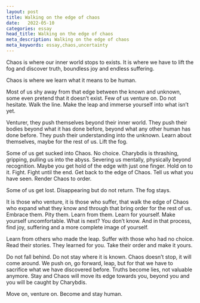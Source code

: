 ```yaml
---
layout: post
title: Walking on the edge of chaos
date:   2022-05-10
categories: essay
head_title: Walking on the edge of chaos
meta_description: Walking on the edge of chaos
meta_keywords: essay,chaos,uncertainty
---
```


Chaos is where our inner world stops to exists. It is where we have to lift the fog and discover truth, boundless joy and endless suffering.

Chaos is where we learn what it means to be human.

Most of us shy away from that edge between the known and unknown, some even pretend that it doesn’t exist. Few of us venture on. Do not hesitate. Walk the line. Make the leap and immerse yourself into what isn’t yet.

Venturer, they push themselves beyond their inner world. They push their bodies beyond what it has done before, beyond what any other human has done before. They push their understanding into the unknown. Learn about themselves, maybe for the rest of us. Lift the fog.

Some of us get sucked into Chaos. No choice. Charybdis is thrashing, gripping, pulling us into the abyss. Severing us mentally, physically beyond recognition. Maybe you get hold of the edge with just one finger. Hold on to it. Fight. Fight until the end. Get back to the edge of Chaos. Tell us what you have seen. Render Chaos to order.

Some of us get lost. Disappearing but do not return. The fog stays.

It is those who venture, it is those who suffer, that walk the edge of Chaos who expand what they know and through that bring order for the rest of us. Embrace them. Pity them. Learn from them. Learn for yourself. Make yourself uncomfortable. What is next? You don’t know. And in that process, find joy, suffering and a more complete image of yourself.

Learn from others who made the leap. Suffer with those who had no choice. Read their stories. They learned for you. Take their order and make it yours.

Do not fall behind. Do not stay where it is known. Chaos doesn’t stop, it will come around. We push on, go forward, leap, but for that we have to sacrifice what we have discovered before. Truths become lies, not valuable anymore. Stay and Chaos will move its edge towards you, beyond you and you will be caught by Charybdis.

Move on, venture on. Become and stay human.